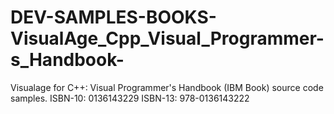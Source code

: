 # DEV-SAMPLES-BOOKS-VisualAge_Cpp_Visual_Programmer-s_Handbook-
Visualage for C++: Visual Programmer's Handbook (IBM Book) source code samples. ISBN-10: 0136143229 ISBN-13: 978-0136143222
